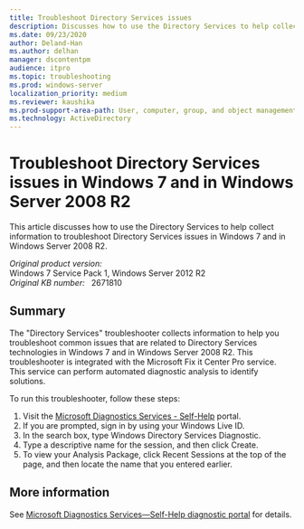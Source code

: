 ```yaml
---
title: Troubleshoot Directory Services issues
description: Discusses how to use the Directory Services to help collect information to troubleshoot Directory Services issues in Windows 7 and in Windows Server 2008 R2. This information can be analyzed by the Microsoft Fix it automated solution.
ms.date: 09/23/2020
author: Deland-Han 
ms.author: delhan
manager: dscontentpm
audience: itpro
ms.topic: troubleshooting
ms.prod: windows-server
localization_priority: medium
ms.reviewer: kaushika
ms.prod-support-area-path: User, computer, group, and object management
ms.technology: ActiveDirectory
---
```

# Troubleshoot Directory Services issues in Windows 7 and in Windows Server 2008 R2

This article discusses how to use the Directory Services to help collect information to troubleshoot Directory Services issues in Windows 7 and in Windows Server 2008 R2.

_Original product version:_ &nbsp; Windows 7 Service Pack 1, Windows Server 2012 R2  
_Original KB number:_ &nbsp; 2671810

## Summary

The "Directory Services" troubleshooter collects information to help you troubleshoot common issues that are related to Directory Services technologies in Windows 7 and in Windows Server 2008 R2. This troubleshooter is integrated with the Microsoft Fix it Center Pro service. This service can perform automated diagnostic analysis to identify solutions.

To run this troubleshooter, follow these steps:

1. Visit the [Microsoft Diagnostics Services - Self-Help](https://home.diagnostics.support.microsoft.com/selfhelp) portal.
2. If you are prompted, sign in by using your Windows Live ID.
3. In the search box, type Windows Directory Services Diagnostic.
4. Type a descriptive name for the session, and then click Create.
5. To view your Analysis Package, click Recent Sessions at the top of the page, and then locate the name that you entered earlier.

## More information

See [Microsoft Diagnostics Services—Self-Help diagnostic portal](https://docs.microsoft.com/exchange/troubleshoot/administration/self-help-portal) for details.
